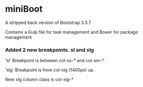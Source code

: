# miniBoot

A stripped back version of Bootstrap 3.3.7

Contains a Gulp file for task management and Bower for package management

### Added 2 new breakpoints. sl and xlg

'sl' Breakpoint is between col-xs-* and col-sm-*.

'xlg' Breakpoint is from col-xlg (1400px) up.

New xlg column class is col-xlg-*


